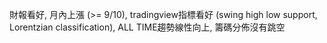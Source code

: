 財報看好, 月內上漲 (>= 9/10), tradingview指標看好  (swing high low support, Lorentzian classification), ALL TIME趨勢線性向上, 籌碼分佈沒有跳空
